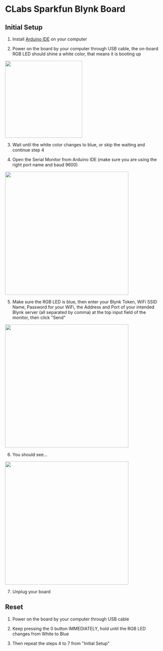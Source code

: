 # CLabs Sparkfun Blynk Board

## Initial Setup
1. Install [Arduino IDE](https://www.arduino.cc/en/Main/Software) on your computer

2. Power on the board by your computer through USB cable, the on-board RGB LED should shine a white color, that means it is booting up
<img width="250" src="https://user-images.githubusercontent.com/4184020/68332042-e7a41b00-008a-11ea-9ade-aa6f55f5aef4.png"/>

3. Wait until the white color changes to blue, or skip the waiting and continue step 4

4. Open the Serial Monitor from Arduino IDE (make sure you are using the right port name and baud 9600)
<img width="400" src="https://user-images.githubusercontent.com/4184020/68332893-62ba0100-008c-11ea-84b6-a1e996bc948d.png"/>

5. Make sure the RGB LED is blue, then enter your Blynk Token, WiFi SSID Name, Password for your WiFi, the Address and Port of your intended Blynk server (all separated by comma) at the top input field of the monitor, then click "Send"
<img width="400" src="https://user-images.githubusercontent.com/4184020/68333221-fd1a4480-008c-11ea-858c-a7bdf1bfd243.png"/>


6. You should see...
<img width="400" src="https://user-images.githubusercontent.com/4184020/68334121-ccd3a580-008e-11ea-8958-b5b5842959bd.png"/>

7. Unplug your board

## Reset
1. Power on the board by your computer through USB cable

2. Keep pressing the 0 button IMMEDIATELY, hold until the RGB LED changes from White to Blue

3. Then repeat the steps 4 to 7 from "Initial Setup"
